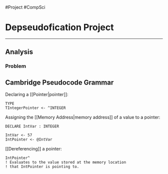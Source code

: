 #Project #CompSci

# Depseudofication Project
---

## Analysis
### Problem

## Cambridge Pseudocode Grammar
Declaring a [[Pointer|pointer]]:
```FORTRAN
TYPE
TIntegerPointer <- ^INTEGER
```
Assigning the [[Memory Address|memory address]] of a value to a pointer:
```FORTRAN
DECLARE IntVar : INTEGER

IntVar <- 57
IntPointer <- @IntVar
```

[[Dereferencing]] a pointer:
```FORTRAN
IntPointer^ 
! Evaluates to the value stored at the memory location
! that IntPointer is pointing to.
```